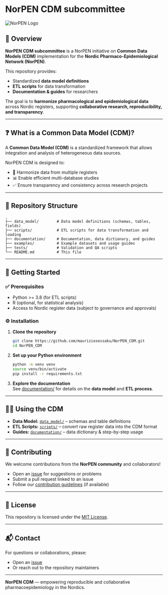 # NorPEN CDM subcommittee 

![NorPEN Logo](https://usercontent.one/wp/norpen.org/wp-content/uploads/2024/02/NorPEN_logo.png?media=1731672452)

## 📖 Overview  

**NorPEN CDM subcommittee** is a NorPEN initiative on **Common Data Models (CDM)** implementation for the **Nordic Pharmaco-Epidemiological Network (NorPEN)**.  

This repository provides:  
- Standardized **data model definitions**  
- **ETL scripts** for data transformation  
- **Documentation & guides** for researchers  

The goal is to **harmonize pharmacological and epidemiological data** across Nordic registers, supporting **collaborative research, reproducibility, and transparency**.

---

## ❓ What is a Common Data Model (CDM)?  

A **Common Data Model (CDM)** is a standardized framework that allows integration and analysis of heterogeneous data sources.  

NorPEN CDM is designed to:  
- 🔗 Harmonize data from multiple registers  
- 📊 Enable efficient multi-database studies  
- ✅ Ensure transparency and consistency across research projects  

---

## 📂 Repository Structure  

```
.
├── data_model/        # Data model definitions (schemas, tables, fields)
├── scripts/           # ETL scripts for data transformation and loading
├── documentation/     # Documentation, data dictionary, and guides
├── examples/          # Example datasets and usage guides
├── tests/             # Validation and QA scripts
└── README.md          # This file
```

---

## 🚀 Getting Started  

### ✅ Prerequisites  
- Python >= 3.8 (for ETL scripts)  
- R (optional, for statistical analysis)  
- Access to Nordic register data (subject to governance and approvals)  

### ⚙️ Installation  

1. **Clone the repository**
    ```bash
    git clone https://github.com/mauriziosessaku/NorPEN_CDM.git
    cd NorPEN_CDM
    ```

2. **Set up your Python environment**
    ```bash
    python -m venv venv
    source venv/bin/activate
    pip install -r requirements.txt
    ```

3. **Explore the documentation**  
   See [documentation/](./documentation/) for details on the **data model** and **ETL process**.

---

## 🧑‍💻 Using the CDM  

- **Data Model:** [`data_model/`](./data_model/) – schemas and table definitions  
- **ETL Scripts:** [`scripts/`](./scripts/) – convert raw register data into the CDM format  
- **Guides:** [`documentation/`](./documentation/) – data dictionary & step-by-step usage  

---

## 🤝 Contributing  

We welcome contributions from the **NorPEN community** and collaborators!  

- Open an [issue](https://github.com/mauriziosessaku/NorPEN_CDM/issues) for suggestions or problems  
- Submit a pull request linked to an issue  
- Follow our [contribution guidelines](./CONTRIBUTING.md) (if available)  

---

## 📜 License  

This repository is licensed under the [MIT License](./LICENSE).  

---

## 📬 Contact  

For questions or collaborations, please:  
- Open an [issue](https://github.com/mauriziosessaku/NorPEN_CDM/issues)  
- Or reach out to the repository maintainers  

---

**NorPEN CDM** — empowering reproducible and collaborative pharmacoepidemiology in the Nordics.
